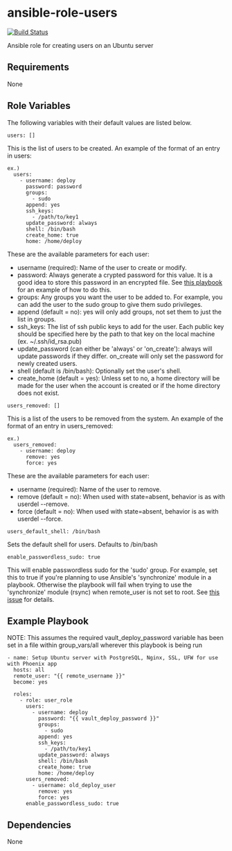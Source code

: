 # ansible-role-users

[![Build Status](https://travis-ci.org/CMcDonald82/ansible-role-users.svg?branch=master)](https://travis-ci.org/CMcDonald82/ansible-role-users)

Ansible role for creating users on an Ubuntu server

## Requirements

None

## Role Variables

The following variables with their default values are listed below.

  ```
  users: []
  ```

  This is the list of users to be created. An example of the format of an entry in users:

  ```
  ex.)
    users:
      - username: deploy
        password: password
        groups:
          - sudo
        append: yes
        ssh_keys:
          - /path/to/key1
        update_password: always
        shell: /bin/bash
        create_home: true
        home: /home/deploy 
  ```

  These are the available parameters for each user:
  * username (required): Name of the user to create or modify.
  * password: Always generate a crypted password for this value. It is a good idea to store this password in an encrypted file. See [this playbook](https://github.com/CMcDonald82/ansible-playbook-ubuntu-phoenix) for an example of how to do this.
  * groups: Any groups you want the user to be added to. For example, you can add the user to the sudo group to give them sudo privileges.
  * append (default = no): yes will only add groups, not set them to just the list in groups. 
  * ssh_keys: The list of ssh public keys to add for the user. Each public key should be specified here by the path to that key on the local machine (ex. ~/.ssh/id_rsa.pub)
  * update_password (can either be 'always' or 'on_create'): always will update passwords if they differ. on_create will only set the password for newly created users.
  * shell (default is /bin/bash): Optionally set the user's shell.
  * create_home (default = yes): Unless set to no, a home directory will be made for the user when the account is created or if the home directory does not exist.

  ```
  users_removed: []
  ```

  This is a list of the users to be removed from the system. An example of the format of an entry in users_removed:

  ```
  ex.)
    users_removed:
      - username: deploy
        remove: yes
        force: yes
  ```

  These are the available parameters for each user:
  * username (required): Name of the user to remove.
  * remove (default = no): When used with state=absent, behavior is as with userdel --remove. 
  * force (default = no): When used with state=absent, behavior is as with userdel --force.

  ```
  users_default_shell: /bin/bash
  ```

  Sets the default shell for users. Defaults to /bin/bash

  ```
  enable_passwordless_sudo: true
  ```
  
  This will enable passwordless sudo for the 'sudo' group.
  For example, set this to true if you're planning to use Ansible's 'synchronize' module in a playbook.
  Otherwise the playbook will fail when trying to use the 'synchronize' module (rsync) when remote_user is not set to root. 
  See [this issue](https://github.com/ansible/ansible/issues/15297) for details.


## Example Playbook
NOTE: This assumes the required vault_deploy_password variable has been set in a file within group_vars/all wherever this playbook is being run

```
- name: Setup Ubuntu server with PostgreSQL, Nginx, SSL, UFW for use with Phoenix app
  hosts: all
  remote_user: "{{ remote_username }}"
  become: yes

  roles:
    - role: user_role
      users:
        - username: deploy
          password: "{{ vault_deploy_password }}"
          groups:
            - sudo
          append: yes
          ssh_keys:
            - /path/to/key1 
          update_password: always
          shell: /bin/bash
          create_home: true
          home: /home/deploy 
      users_removed:
        - username: old_deploy_user
          remove: yes
          force: yes
      enable_passwordless_sudo: true
```

## Dependencies

None